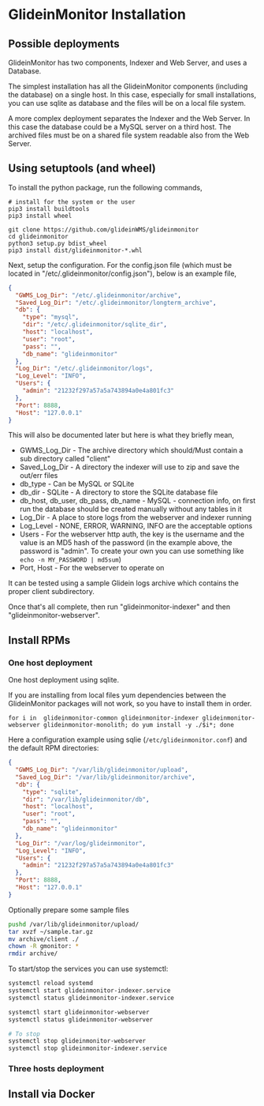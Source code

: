 # GlideinMonitor Installation

## Possible deployments

GlideinMonitor has two components, Indexer and Web Server, and uses a Database.

The simplest installation has all the GlideinMonitor components (including the database) 
on a single host. In this case, especially for small installations, you can use sqlite 
as database and the files will be on a local file system.

A more complex deployment separates the Indexer and the Web Server. In this case the database could be 
a MySQL server on a third host. The archived files must be on a shared file system readable also from the Web Server. 


## Using setuptools (and wheel)

To install the python package, run the following commands,

```shell
# install for the system or the user
pip3 install buildtools
pip3 install wheel

git clone https://github.com/glideinWMS/glideinmonitor
cd glideinmonitor
python3 setup.py bdist_wheel
pip3 install dist/glideinmonitor-*.whl
```

Next, setup the configuration.  For the config.json file (which must be located in "/etc/.glideinmonitor/config.json"), below is an example file,

```json
{
  "GWMS_Log_Dir": "/etc/.glideinmonitor/archive",
  "Saved_Log_Dir": "/etc/.glideinmonitor/longterm_archive",
  "db": {
    "type": "mysql",
    "dir": "/etc/.glideinmonitor/sqlite_dir",
    "host": "localhost",
    "user": "root",
    "pass": "",
    "db_name": "glideinmonitor"
  },
  "Log_Dir": "/etc/.glideinmonitor/logs",
  "Log_Level": "INFO",
  "Users": {
    "admin": "21232f297a57a5a743894a0e4a801fc3"
  },
  "Port": 8888,
  "Host": "127.0.0.1"
}
```

This will also be documented later but here is what they briefly mean,
* GWMS_Log_Dir - The archive directory which should/Must contain a sub directory called "client"
* Saved_Log_Dir - A directory the indexer will use to zip and save the out/err files
* db_type - Can be MySQL or SQLite
* db_dir - SQLite - A directory to store the SQLite database file
* db_host, db_user, db_pass, db_name - MySQL - connection info, on first run the database should be created manually without any tables in it
* Log_Dir - A place to store logs from the webserver and indexer running
* Log_Level - NONE, ERROR, WARNING, INFO are the acceptable options
* Users - For the webserver http auth, the key is the username and the value is an MD5 hash of the password (in the example above, the password is "admin". To create your own you can use something like `echo -n MY_PASSWORD | md5sum`)
* Port, Host - For the webserver to operate on

It can be tested using a sample Glidein logs archive which contains the proper client subdirectory.

Once that's all complete, then run "glideinmonitor-indexer" and then "glideinmonitor-webserver".


## Install RPMs

### One host deployment

One host deployment using sqlite.

If you are installing from local files yum dependencies between the GlideinMonitor packages will not work, 
so you have to install them in order.

```shell
for i in  glideinmonitor-common glideinmonitor-indexer glideinmonitor-webserver glideinmonitor-monolith; do yum install -y ./$i*; done
```

Here a configuration example using sqlie (`/etc/glideinmonitor.conf`) and the default RPM directories:
```json
{
  "GWMS_Log_Dir": "/var/lib/glideinmonitor/upload",
  "Saved_Log_Dir": "/var/lib/glideinmonitor/archive",
  "db": {
    "type": "sqlite",
    "dir": "/var/lib/glideinmonitor/db",
    "host": "localhost",
    "user": "root",
    "pass": "",
    "db_name": "glideinmonitor"
  },
  "Log_Dir": "/var/log/glideinmonitor",
  "Log_Level": "INFO",
  "Users": {
    "admin": "21232f297a57a5a743894a0e4a801fc3"
  },
  "Port": 8888,
  "Host": "127.0.0.1"
}
```


Optionally prepare some sample files 
```bash
pushd /var/lib/glideinmonitor/upload/
tar xvzf ~/sample.tar.gz
mv archive/client ./
chown -R gmonitor: *
rmdir archive/
```

To start/stop the services you can use systemctl:
```bash
systemctl reload systemd
systemctl start glideinmonitor-indexer.service
systemctl status glideinmonitor-indexer.service

systemctl start glideinmonitor-webserver
systemctl status glideinmonitor-webserver

# To stop
systemctl stop glideinmonitor-webserver
systemctl stop glideinmonitor-indexer.service
```

### Three hosts deployment


## Install via Docker

